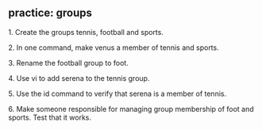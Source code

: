 ## practice: groups

1\. Create the groups tennis, football and sports.

2\. In one command, make venus a member of tennis and sports.

3\. Rename the football group to foot.

4\. Use vi to add serena to the tennis group.

5\. Use the id command to verify that serena is a member of tennis.

6\. Make someone responsible for managing group membership of foot and
sports. Test that it works.

